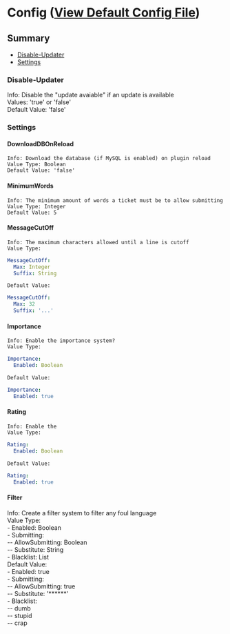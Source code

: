 # Config ([View Default Config File](files/config.yml))

## Summary ##
- [Disable-Updater](#user-content-disable-updater) 
- [Settings](#user-content-settings)

### Disable-Updater ###
  Info: Disable the "update avaiable" if an update is available  
  Values: 'true' or 'false'  
  Default Value: 'false'

### Settings ###
  
  #### DownloadDBOnReload ####
    Info: Download the database (if MySQL is enabled) on plugin reload  
    Value Type: Boolean  
    Default Value: 'false'
  
  #### MinimumWords ####
    Info: The minimum amount of words a ticket must be to allow submitting  
    Value Type: Integer  
    Default Value: 5
  
  #### MessageCutOff ####
    Info: The maximum characters allowed until a line is cutoff  
    Value Type:
  ```yaml
  MessageCutOff:
    Max: Integer  
    Suffix: String
  ```
    Default Value: 
  ```yaml 
  MessageCutOff:
    Max: 32  
    Suffix: '...'
  ```
  
  #### Importance ####
    Info: Enable the importance system?  
    Value Type:   
  ```yaml
  Importance:
    Enabled: Boolean 
  ```
    Default Value:  
  ```yaml
  Importance:
    Enabled: true
  ```
  
  #### Rating ####
    Info: Enable the   
    Value Type:  
  ```yaml
  Rating:
    Enabled: Boolean 
  ```
    Default Value:  
  ```yaml
  Rating:
    Enabled: true
  ``` 
  
  #### Filter ####
  Info: Create a filter system to filter any foul language  
  Value Type:  
  \- Enabled: Boolean  
  \- Submitting:  
    \-- AllowSubmitting: Boolean  
    \-- Substitute: String  
  \- Blacklist: List  
  Default Value:  
  \- Enabled: true  
  \- Submitting:  
    \-- AllowSubmitting: true  
    \-- Substitute: '******'  
  \- Blacklist:  
    \-- dumb  
    \-- stupid  
    \-- crap   
